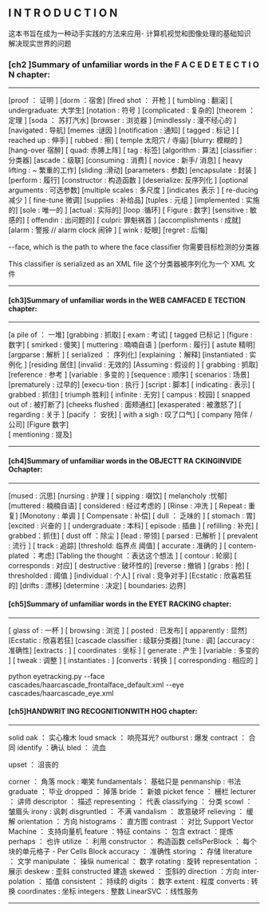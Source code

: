 
##  I N T R O D U C T I O N

这本书旨在成为一种动手实践的方法来应用-
计算机视觉和图像处理的基础知识
解决现实世界的问题



### [ch2 ]Summary of unfamiliar words in the F A C E D E T E C T I O N chapter:

 -----------------------


[proof ： 证明 ]  [dorm ：宿舍] [fired  shot ： 开枪 ]
[ tumbling : 翻滚]  [ undergraduate: 大学生]
[notation : 符号 ]
[complicated : 复杂的]
[theorem ：定理 ]
[soda  ： 苏打汽水]
[browser  : 浏览器 ]
[mindlessly : 漫不经心的 ]
[navigated    : 导航]
[memes :谜因 ]
[notification : 通知]
[ tagged : 标记 ]
[ reached up : 伸手]
[ rubbed : 擦]
[ temple 太阳穴 / 寺庙]
[blurry: 模糊的 ]
[hang-over   宿醉]
[ quad: 赤膊上阵]
[ tag  : 标签]
[algorithm : 算法]
[classifier : 分类器] 
[ascade：级联]
[consuming : 消费]
[ novice : 新手/ 消息]
[ heavy lifting : ~ 繁重的工作]
[sliding :滑动]
[parameters : 参数]
[encapsulate : 封装 ]
[perform :   履行]
[constructor : 构造函数 ]
[deserialize: 反序列化  ]
[optional arguments : 可选参数]
[multiple scales : 多尺度 ]
[indicates 表示 ]
[ re-ducing 减少 ]
[ fine-tune  微调] 
[supplies  : 补给品]
[tuples : 元组 ]
[implemented : 实施的]
[sole : 唯一的 ]
[actual : 实际的]
[loop :循环]
[ Figure : 数字]
[sensitive : 敏感的]
[ offendin : 出问题的]
[  culpri: 罪魁祸首 ]
[accomplishments : 成就]
[alarm : 警报 // alarm clock 闹钟 ]
[ wink : 眨眼]
[regret : 后悔]

--face, which  is the path to where the face classifier
你需要目标检测的分类器

This classifier is serialized as an XML file
这个分类器被序列化为一个 XML 文件

---------------

#### [ch3]Summary of unfamiliar words in the WEB CAMFACED E TECTION chapter:

--------
[a pile of   ： 一堆]
[grabbing  : 抓取]
[ exam : 考试]
[ tagged 已标记 ]
[figure : 数字]
[  smirked : 傻笑]
[ muttering : 喃喃自语 ]
[perform : 履行]
[ astute 精明]
[argparse  : 解析 ]
[ serialized ： 序列化]
[explaining ：解释]
[instantiated : 实例化 ]
[residing 居住]
[invalid : 无效的]
[Assuming : 假设的 ]
[ grabbing : 抓取]
[reference : 参考 ]
[variable : 多变的 ]
[sequence : 顺序]
[ scenarios  : 场景]
[prematurely : 过早的]
[execu-tion : 执行 ]
[script : 脚本]
[ indicating : 表示]
[ grabbed : 抓住]
[ triumph   胜利]
[ infinite : 无穷]
[ campus : 校园]
[ snapped out of :  被打断了]
[cheeks flushed : 面颊通红] 
[exasperated : 被激怒了]
[ regarding : 关于 ]
[pacify ： 安抚]
[  with a sigh : 叹了口气]
[ company  陪伴 / 公司]
[Figure 数字]  
[ mentioning : 提及]


------

#### [ch4]Summary of unfamiliar words in the OBJECTT RA CKINGINVIDE Ochapter:


-----


[mused : 沉思]
[nursing : 护理 ]
[ sipping  : 啜饮]
[ melancholy :忧郁]
[muttered :  楠楠自语]
[ considered : 经过考虑的 ]
[Rinse :  冲洗 ]
[ Repeat : 重复]
[Monotony : 单调 ]
[ Compensate : 补偿]
[ dull ： 乏味的 ]
[  stomach : 胃]
[excited : 兴奋的 ]
[ undergraduate : 本科]
[ episode : 插曲 ]
[ refilling :  补充]
[ grabbed：抓住]
 [ dust off ：除尘 ]
 [lead  : 带领]
 [ parsed : 已解析 ]
 [ prevalent : 流行 ]
[  track : 追踪]
[threshold: 临界点 阈值]
[ accurate :  准确的 ]
[ contem-plated  ：考虑]
[Tabling the thought  ：表达这个想法 ]
[ contour : 轮廓]
[ corresponds : 对应]
[ destructive : 破坏性的]
[reverse : 撤销 ]
[grabs : 抢]
[ thresholded :  阈值  ]
[individual  : 个人]
[  rival :   竞争对手]
[Ecstatic  :  欣喜若狂的]
[drifts :  漂移]
[determine :  决定]
[ boundaries: 边界]

#### [ch5]Summary of unfamiliar words in the EYET RACKING chapter:

-----



[ glass of  :  一杯 ]
[ browsing : 浏览 ]
[  posted :  已发布]
[ apparently : 显然]
[Ecstatic :  欣喜若狂]
[cascade classifier :  级联分类器]
[tune : 调]
[accuracy : 准确性] 
[extracts : ]
[ coordinates : 坐标 ]
[ generate : 产生 ]
[variable : 多变的 ]
[ tweak : 调整  ]
[ instantiates :  ]
[converts : 转换 ]
[ corresponding : 相应的 ]


python eyetracking.py --face cascades/haarcascade_frontalface_default.xml --eye cascades/haarcascade_eye.xml


#### [ch5]HANDWRIT ING  RECOGNITIONWITH HOG chapter: 

----- 

solid oak  ： 实心橡木
loud smack ： 响亮耳光?
outburst : 爆发
contract ： 合同 
identify ：确认
bled ： 流血

upset ： 沮丧的 

corner ： 角落
mock : 嘲笑
fundamentals： 基础只是
penmanship : 书法
graduate ： 毕业
dropped ： 掉落 
bride ： 新娘
picket fence ： 栅栏
lecturer ： 讲师
descriptor ： 描述
representing ： 代表
classifying ： 分类
scowl ：  皱眉头
irony : 讽刺
disgruntled ： 不满
vandalism ： 故意破坏 
relieving ： 缓解
orientation ： 方向 
histograms ： 直方图
contrast ： 对比
Support Vector Machine ： 支持向量机
feature ：特征
contains ： 包含
extract ：提炼
perhaps ： 也许
utilize ： 利用
constructor ： 构造函数 
cellsPerBlock ： 每个块的单元格子 - Per Cells Block
accuracy ： 准确性
storing ： 存储
literature ： 文学
manipulate ：  操纵
numerical ：  数字
rotating : 旋转
representation ： 展示
deskew : 歪斜
constructed 建造
skewed ：  歪斜的
direction ：方向 
inter-polation ： 插值
consistent ： 持续的 
digits ： 数字
extent  : 程度
converts : 转换
coordinates : 坐标
integers : 整数
LinearSVC ：线性服务







--------------------

